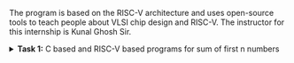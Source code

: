 The program is based on the RISC-V architecture and uses open-source tools to teach people about VLSI chip design and RISC-V. The instructor for this internship is Kunal Ghosh Sir.

<details>
<summary><b>Task 1:</b> C based and RISC-V based programs for sum of first n numbers</summary>   
<br>

C based
------------------------------------------

Install leafpad editor 

*Use the following command for installing leafpad*
```
sudo apt install leafpad
```
Now we need to write a program in c for sum of 1 to n numbers, and save the file as "sum1ton.c"
![Image](https://github.com/user-attachments/assets/08c695df-9a5e-492d-9fd3-a8b24552dd6d)
Now after we compile this and run using the commands :

```
gcc sum1ton.c
./a.out
```
The output of the c code is :
![Image](https://github.com/user-attachments/assets/8383fcbe-0d85-45f3-8aad-e5d5825409e9)
RISC-V based
------------------------------------------

We can view the sum code using the following command :
```
cat sum1ton.c
```
The terminal output of the above the commad :

![Image](https://github.com/user-attachments/assets/9441bbd1-6e1e-4d7f-9a7e-6e3768e7ac39)

For compiling the above code in RISC-V we use the command :
```
riscv64-unknown-elf-gcc -O1 -mabi=lp64 -march=rv64i -o sum1ton.o sum1ton.c
```
